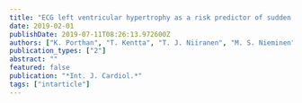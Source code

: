 ```yaml
---
title: "ECG left ventricular hypertrophy as a risk predictor of sudden cardiac death"
date: 2019-02-01
publishDate: 2019-07-11T08:26:13.972600Z
authors: ["K. Porthan", "T. Kentta", "T. J. Niiranen", "M. S. Nieminen", "L. Oikarinen", "M. Viitasalo", "J. Hernesniemi", "A. M. Jula", "V. Salomaa", "H. V. Huikuri", "C. M. Albert", "J. T. Tikkanen"]
publication_types: ["2"]
abstract: ""
featured: false
publication: "*Int. J. Cardiol.*"
tags: ["intarticle"]
---
```



